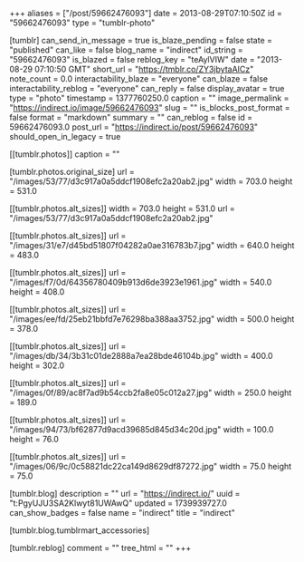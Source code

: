 +++
aliases = ["/post/59662476093"]
date = 2013-08-29T07:10:50Z
id = "59662476093"
type = "tumblr-photo"

[tumblr]
can_send_in_message = true
is_blaze_pending = false
state = "published"
can_like = false
blog_name = "indirect"
id_string = "59662476093"
is_blazed = false
reblog_key = "teAylVIW"
date = "2013-08-29 07:10:50 GMT"
short_url = "https://tmblr.co/ZY3jbytaAICz"
note_count = 0.0
interactability_blaze = "everyone"
can_blaze = false
interactability_reblog = "everyone"
can_reply = false
display_avatar = true
type = "photo"
timestamp = 1377760250.0
caption = ""
image_permalink = "https://indirect.io/image/59662476093"
slug = ""
is_blocks_post_format = false
format = "markdown"
summary = ""
can_reblog = false
id = 59662476093.0
post_url = "https://indirect.io/post/59662476093"
should_open_in_legacy = true

[[tumblr.photos]]
caption = ""

[tumblr.photos.original_size]
url = "/images/53/77/d3c917a0a5ddcf1908efc2a20ab2.jpg"
width = 703.0
height = 531.0

[[tumblr.photos.alt_sizes]]
width = 703.0
height = 531.0
url = "/images/53/77/d3c917a0a5ddcf1908efc2a20ab2.jpg"

[[tumblr.photos.alt_sizes]]
url = "/images/31/e7/d45bd51807f04282a0ae316783b7.jpg"
width = 640.0
height = 483.0

[[tumblr.photos.alt_sizes]]
url = "/images/f7/0d/64356780409b913d6de3923e1961.jpg"
width = 540.0
height = 408.0

[[tumblr.photos.alt_sizes]]
url = "/images/ee/fd/25eb21bbfd7e76298ba388aa3752.jpg"
width = 500.0
height = 378.0

[[tumblr.photos.alt_sizes]]
url = "/images/db/34/3b31c01de2888a7ea28bde46104b.jpg"
width = 400.0
height = 302.0

[[tumblr.photos.alt_sizes]]
url = "/images/0f/89/ac8f7ad9b54ccb2fa8e05c012a27.jpg"
width = 250.0
height = 189.0

[[tumblr.photos.alt_sizes]]
url = "/images/94/73/bf62877d9acd39685d845d34c20d.jpg"
width = 100.0
height = 76.0

[[tumblr.photos.alt_sizes]]
url = "/images/06/9c/0c58821dc22ca149d8629df87272.jpg"
width = 75.0
height = 75.0

[tumblr.blog]
description = ""
url = "https://indirect.io/"
uuid = "t:PgyUJU3SA2Klwyt81UWAwQ"
updated = 1739939727.0
can_show_badges = false
name = "indirect"
title = "indirect"

[tumblr.blog.tumblrmart_accessories]

[tumblr.reblog]
comment = ""
tree_html = ""
+++
